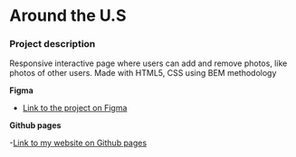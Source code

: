 # Around the U.S

### Project description

Responsive interactive page where users can add and remove photos, like photos of other users. Made with HTML5, CSS using BEM methodology

**Figma**

- [Link to the project on Figma](https://www.figma.com/file/ii4xxsJ0ghevUOcssTlHZv/Sprint-3%3A-Around-the-US?node-id=0%3A1)

**Github pages**

-[Link to my website on Github pages](https://embox99.github.io/se_project_aroundtheus/)
